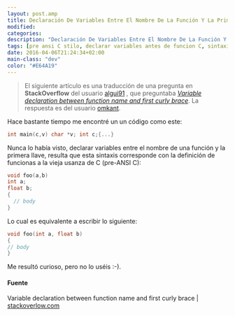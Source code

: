 ```yaml
---
layout: post.amp
title: Declaración De Variables Entre El Nombre De La Función Y La Primera Llave en C
modified:
categories:
description: "Declaración De Variables Entre El Nombre De La Función Y La Primera Llave en C"
tags: [pre ansi C stilo, declarar variables antes de funcion C, sintaxis extraña C]
date: 2016-04-06T21:24:34+02:00
main-class: "dev"
color: "#E64A19"
---
```


>El siguiente artículo es una traducción de una pregunta en **StackOverflow** del usuario <a href="http://stackoverflow.com/users/1612432/algui91" target="_blank" title="algui91 perfil">algui91</a> , que preguntaba <a href="http://stackoverflow.com/questions/13789450/variable-declaration-between-function-name-and-first-curly-brace" target="_blank" title="Variable declaration between function name and first curly brace">_Variable declaration between function name and first curly brace_</a>. La respuesta es del usuario <a href="http://stackoverflow.com/users/270060/omkant" target="_blank" title="Omkant Perfil">omkant</a>.

Hace bastante tiempo me encontré un un código como este:

```c
int main(c,v) char *v; int c;{...}
```

<!--ad-->

Nunca lo había visto, declarar variables entre el nombre de una función y la primera llave, resulta que esta sintaxis corresponde con la definición de funcionas a la vieja usanza de C (pre-ANSI C):

```c
void foo(a,b)
int a;
float b;
{
  // body
}
```

Lo cual es equivalente a escribir lo siguiente:

```c
void foo(int a, float b)
{
// body
}
```

Me resultó curioso, pero no lo uséis :-).

#### Fuente

Variable declaration between function name and first curly brace \| <a href="http://stackoverflow.com/questions/13789450/variable-declaration-between-function-name-and-first-curly-brace" title="Variable declaration between function name and first curly brace" target="_blank">stackoverlow.com</a>
